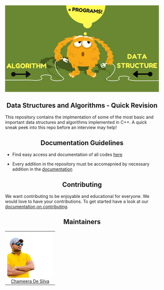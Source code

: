 
<p align="center">
  <img src="assets/ds.png" alt="Data Structures and Algorithms"/>
</p>


<h2 align="center">Data Structures and Algorithms - Quick Revision </h2>

This repository contains the implmentation of some of the most basic and important data structures and algorithms implemented in C++. 
A quick sneak peek into this repo before an interview may help! 


<h2 align="center">Documentation Guidelines</h2>

-   Find easy access and documentation of all codes [here](https://github.com/Chameera-de/Data-Structures-and-Algorithms/blob/main/DOCUMENTATION.md)

-   Every addition in the repository must be accomapnied by necessary addition in the [documentation](https://github.com/Chameera-de/Data-Structures-and-Algorithms/blob/main/DOCUMENTATION.md)


<h2 align="center">Contributing</h2>

We want contributing to be enjoyable and educational for everyone. We would love to have your contributions.
To get started have a look at our [documentation on contributing](https://github.com/Chameera-de/Data-Structures-and-Algorithms/blob/main/CONTRIBUTING.md).

<h2 align="center">Maintainers</h2>

<table>
  <tbody>
    <tr>
       <td align="center" valign="top">
        <img width="150" height="150" src="assets/Chameera.png">
        <br>
        <a href="https://github.com/Chameera-de">Chameera De Silva</a>
      </td>
     </tr>
  </tbody>
</table>
